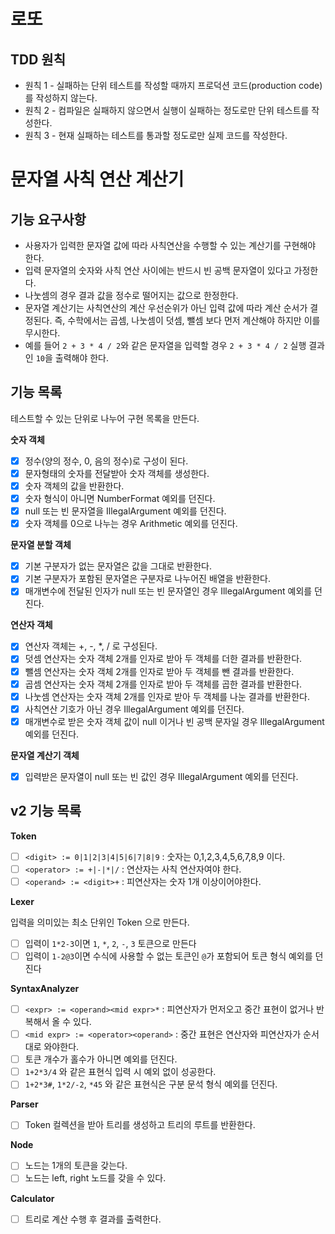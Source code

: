 # 로또

## TDD 원칙

- 원칙 1 - 실패하는 단위 테스트를 작성할 때까지 프로덕션 코드(production code)를 작성하지 않는다.
- 원칙 2 - 컴파일은 실패하지 않으면서 실행이 실패하는 정도로만 단위 테스트를 작성한다.
- 원칙 3 - 현재 실패하는 테스트를 통과할 정도로만 실제 코드를 작성한다.

# 문자열 사칙 연산 계산기

## 기능 요구사항

- 사용자가 입력한 문자열 값에 따라 사칙연산을 수행할 수 있는 계산기를 구현해야 한다.
- 입력 문자열의 숫자와 사칙 연산 사이에는 반드시 빈 공백 문자열이 있다고 가정한다.
- 나눗셈의 경우 결과 값을 정수로 떨어지는 값으로 한정한다.
- 문자열 계산기는 사칙연산의 계산 우선순위가 아닌 입력 값에 따라 계산 순서가 결정된다. 즉, 수학에서는 곱셈, 나눗셈이 덧셈, 뺄셈 보다 먼저 계산해야 하지만 이를 무시한다.
- 예를 들어 `2 + 3 * 4 / 2`와 같은 문자열을 입력할 경우 `2 + 3 * 4 / 2` 실행 결과인 `10`을 출력해야 한다.

## 기능 목록

테스트할 수 있는 단위로 나누어 구현 목록을 만든다.

**숫자 객체**

- [x] 정수(양의 정수, 0, 음의 정수)로 구성이 된다.
- [x] 문자형태의 숫자를 전달받아 숫자 객체를 생성한다.
- [x] 숫자 객체의 값을 반환한다.
- [x] 숫자 형식이 아니면 NumberFormat 예외를 던진다.
- [x] null 또는 빈 문자열을 IllegalArgument 예외를 던진다.
- [x] 숫자 객체를 0으로 나누는 경우 Arithmetic 예외를 던진다.

**문자열 분할 객체**

- [x] 기본 구분자가 없는 문자열은 값을 그대로 반환한다.
- [x] 기본 구분자가 포함된 문자열은 구분자로 나누어진 배열을 반환한다.
- [x] 매개변수에 전달된 인자가 null 또는 빈 문자열인 경우 IllegalArgument 예외를 던진다.

**연산자 객체**

- [x] 연산자 객체는 +, -, *, / 로 구성된다.
- [x] 덧셈 연산자는 숫자 객체 2개를 인자로 받아 두 객체를 더한 결과를 반환한다.
- [x] 뺄셈 연산자는 숫자 객체 2개를 인자로 받아 두 객체를 뺀 결과를 반환한다.
- [x] 곱셈 연산자는 숫자 객체 2개를 인자로 받아 두 객체를 곱한 결과를 반환한다.
- [x] 나눗셈 연산자는 숫자 객체 2개를 인자로 받아 두 객체를 나눈 결과를 반환한다.
- [x] 사칙연산 기호가 아닌 경우 IllegalArgument 예외를 던진다.
- [x] 매개변수로 받은 숫자 객체 값이 null 이거나 빈 공백 문자일 경우 IllegalArgument 예외를 던진다.

**문자열 계산기 객체**

- [x] 입력받은 문자열이 null 또는 빈 값인 경우 IllegalArgument 예외를 던진다.

## v2 기능 목록

**Token**

- [ ] `<digit> := 0|1|2|3|4|5|6|7|8|9` : 숫자는 0,1,2,3,4,5,6,7,8,9 이다.
- [ ] `<operator> := +|-|*|/` : 연산자는 사칙 연산자여야 한다.
- [ ] `<operand> := <digit>+` : 피연산자는 숫자 1개 이상이어야한다.

**Lexer**

입력을 의미있는 최소 단위인 Token 으로 만든다.

- [ ] 입력이 `1*2-3`이면 `1`, `*`, `2`, `-`, `3` 토큰으로 만든다
- [ ] 입력이 `1-2@3`이면 수식에 사용할 수 없는 토큰인 `@`가 포함되어 토큰 형식 예외를 던진다

**SyntaxAnalyzer**

- [ ] `<expr> := <operand><mid expr>*` : 피연산자가 먼저오고 중간 표현이 없거나 반복해서 올 수 있다.
- [ ] `<mid expr> := <operator><operand>` : 중간 표현은 연산자와 피연산자가 순서대로 와야한다.
- [ ] 토큰 개수가 홀수가 아니면 예외를 던진다.
- [ ] `1+2*3/4` 와 같은 표현식 입력 시 예외 없이 성공한다.
- [ ] `1+2*3#`, `1*2/-2`, `*45` 와 같은 표현식은 구분 문석 형식 예외를 던진다.

**Parser**

- [ ] Token 컬렉션을 받아 트리를 생성하고 트리의 루트를 반환한다.

**Node**

- [ ] 노드는 1개의 토큰을 갖는다.
- [ ] 노드는 left, right 노드를 갖을 수 있다.

**Calculator**

- [ ] 트리로 계산 수행 후 결과를 출력한다.


